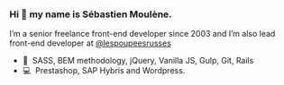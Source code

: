 ### Hi 👋 my name is Sébastien Moulène.
I’m a senior freelance front-end developer since 2003 and I’m also lead front-end developer at [@lespoupeesrusses](https://github.com/lespoupeesrusses)

- 🚀 &nbsp;SASS, BEM methodology, jQuery, Vanilla JS, Gulp, Git, Rails
- 💻 &nbsp;Prestashop, SAP Hybris and Wordpress.

<!--
**sebousan/sebousan** is a ✨ _special_ ✨ repository because its `README.md` (this file) appears on your GitHub profile.

Here are some ideas to get you started:

- 🔭 I’m currently working on ...
- 🌱 I’m currently learning ...
- 👯 I’m looking to collaborate on ...
- 🤔 I’m looking for help with ...
- 💬 Ask me about ...
- 📫 How to reach me: ...
- 😄 Pronouns: ...
- ⚡ Fun fact: ...
-->

